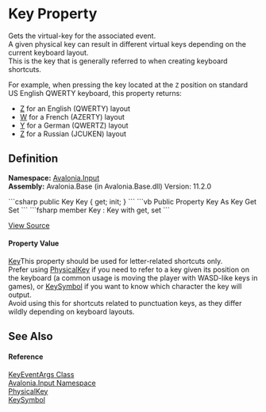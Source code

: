 # Key Property



Gets the virtual-key for the associated event.  
 A given physical key can result in different virtual keys depending on the current keyboard layout.  
 This is the key that is generally referred to when creating keyboard shortcuts.

For example, when pressing the key located at the `Z` position on standard US English QWERTY keyboard, this property returns:  
 - <a href="T_Avalonia_Input_Key">Z</a> for an English (QWERTY) layout  
 - <a href="T_Avalonia_Input_Key">W</a> for a French (AZERTY) layout  
 - <a href="T_Avalonia_Input_Key">Y</a> for a German (QWERTZ) layout  
 - <a href="T_Avalonia_Input_Key">Z</a> for a Russian (JCUKEN) layout




## Definition
**Namespace:** <a href="N_Avalonia_Input">Avalonia.Input</a>  
**Assembly:** Avalonia.Base (in Avalonia.Base.dll) Version: 11.2.0

<Tabs groupId="api-code-preview">
<TabItem value="csharp" label="C#">
```csharp
public Key Key { get; init; }
```
</TabItem>
<TabItem value="vb" label="VB">
```vb
Public Property Key As Key
	Get
	Set
```
</TabItem>
<TabItem value="fsharp" label="F#">
```fsharp
member Key : Key with get, set
```
</TabItem>
</Tabs>



<a href="https://github.com/AvaloniaUI/Avalonia/tree/master/src/Avalonia.Base/Input/KeyEventArgs.cs#L34" title="View the source code">View Source</a>



#### Property Value
<a href="T_Avalonia_Input_Key">Key</a>This property should be used for letter-related shortcuts only.  
 Prefer using <a href="P_Avalonia_Input_KeyEventArgs_PhysicalKey">PhysicalKey</a> if you need to refer to a key given its position on the keyboard (a common usage is moving the player with WASD-like keys in games), or <a href="P_Avalonia_Input_KeyEventArgs_KeySymbol">KeySymbol</a> if you want to know which character the key will output.  
 Avoid using this for shortcuts related to punctuation keys, as they differ wildly depending on keyboard layouts.

## See Also


#### Reference
<a href="T_Avalonia_Input_KeyEventArgs">KeyEventArgs Class</a>  
<a href="N_Avalonia_Input">Avalonia.Input Namespace</a>  
<a href="P_Avalonia_Input_KeyEventArgs_PhysicalKey">PhysicalKey</a>  
<a href="P_Avalonia_Input_KeyEventArgs_KeySymbol">KeySymbol</a>  

